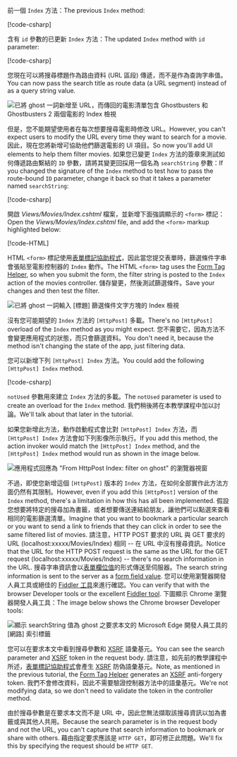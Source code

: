 <!--
[!code-html[](~/tutorials/first-mvc-app/start-mvc/sample/MvcMovie/Views/Shared/_Layout.cshtml?highlight=7,31)]


[!code-csharp[](~/tutorials/first-mvc-app/start-mvc/sample/MvcMovie/Controllers/MoviesController.cs?name=snippet_1stSearch)]

[!code-csharp[](~/tutorials/first-mvc-app/start-mvc/sample/MvcMovie/Controllers/MoviesController.cs?name=snippet_SearchNull)]

![Index view](~/tutorials/first-mvc-app/search/_static/ghost.png)


[!code-csharp[](~/tutorials/first-mvc-app/start-mvc/sample/MvcMovie/Startup.cs?highlight=5&name=snippet_1)]

--> 

<span data-ttu-id="a9a74-101">前一個 `Index` 方法：</span><span class="sxs-lookup"><span data-stu-id="a9a74-101">The previous `Index` method:</span></span>

[!code-csharp[](~/tutorials/first-mvc-app/start-mvc/sample/MvcMovie/Controllers/MoviesController.cs?highlight=1,8&name=snippet_1stSearch)]

<span data-ttu-id="a9a74-102">含有 `id` 參數的已更新 `Index` 方法：</span><span class="sxs-lookup"><span data-stu-id="a9a74-102">The updated `Index` method with `id` parameter:</span></span>

[!code-csharp[](~/tutorials/first-mvc-app/start-mvc/sample/MvcMovie/Controllers/MoviesController.cs?highlight=1,8&name=snippet_SearchID)]

<span data-ttu-id="a9a74-103">您現在可以將搜尋標題作為路由資料 (URL 區段) 傳遞，而不是作為查詢字串值。</span><span class="sxs-lookup"><span data-stu-id="a9a74-103">You can now pass the search title as route data (a URL segment) instead of as a query string value.</span></span>

![已將 ghost 一詞新增至 URL，而傳回的電影清單包含 Ghostbusters 和 Ghostbusters 2 兩個電影的 Index 檢視](~/tutorials/first-mvc-app/search/_static/g2.png)

<span data-ttu-id="a9a74-105">但是，您不能期望使用者在每次想要搜尋電影時修改 URL。</span><span class="sxs-lookup"><span data-stu-id="a9a74-105">However, you can't expect users to modify the URL every time they want to search for a movie.</span></span> <span data-ttu-id="a9a74-106">因此，現在您將新增可協助他們篩選電影的 UI 項目。</span><span class="sxs-lookup"><span data-stu-id="a9a74-106">So now you'll add UI elements to help them filter movies.</span></span> <span data-ttu-id="a9a74-107">如果您已變更 `Index` 方法的簽章來測試如何傳遞路由繫結的 `ID` 參數，請將其變更回採用一個名為 `searchString` 參數：</span><span class="sxs-lookup"><span data-stu-id="a9a74-107">If you changed the signature of the `Index` method to test how to pass the route-bound `ID` parameter, change it back so that it takes a parameter named `searchString`:</span></span>

[!code-csharp[](~/tutorials/first-mvc-app/start-mvc/sample/MvcMovie/Controllers/MoviesController.cs?highlight=1&name=snippet_1stSearch)]

<span data-ttu-id="a9a74-108">開啟 *Views/Movies/Index.cshtml* 檔案，並新增下面強調顯示的 `<form>` 標記：</span><span class="sxs-lookup"><span data-stu-id="a9a74-108">Open the *Views/Movies/Index.cshtml* file, and add the `<form>` markup highlighted below:</span></span>

[!code-HTML[](~/tutorials/first-mvc-app/start-mvc/sample/MvcMovie/Views/Movies/IndexForm1.cshtml?highlight=10-16&range=4-21)]

<span data-ttu-id="a9a74-109">HTML `<form>` 標記使用[表單標記協助程式](xref:mvc/views/working-with-forms)，因此當您提交表單時，篩選條件字串會張貼至電影控制器的 `Index` 動作。</span><span class="sxs-lookup"><span data-stu-id="a9a74-109">The HTML `<form>` tag uses the [Form Tag Helper](xref:mvc/views/working-with-forms), so when you submit the form, the filter string is posted to the `Index` action of the movies controller.</span></span> <span data-ttu-id="a9a74-110">儲存變更，然後測試篩選條件。</span><span class="sxs-lookup"><span data-stu-id="a9a74-110">Save your changes and then test the filter.</span></span>

![已將 ghost 一詞輸入 [標題] 篩選條件文字方塊的 Index 檢視](~/tutorials/first-mvc-app/search/_static/filter.png)

<span data-ttu-id="a9a74-112">沒有您可能期望的 `Index` 方法的 `[HttpPost]` 多載。</span><span class="sxs-lookup"><span data-stu-id="a9a74-112">There's no `[HttpPost]` overload of the `Index` method as you might expect.</span></span> <span data-ttu-id="a9a74-113">您不需要它，因為方法不會變更應用程式的狀態，而只會篩選資料。</span><span class="sxs-lookup"><span data-stu-id="a9a74-113">You don't need it, because the method isn't changing the state of the app, just filtering data.</span></span>

<span data-ttu-id="a9a74-114">您可以新增下列 `[HttpPost] Index` 方法。</span><span class="sxs-lookup"><span data-stu-id="a9a74-114">You could add the following `[HttpPost] Index` method.</span></span>

[!code-csharp[](~/tutorials/first-mvc-app/start-mvc/sample/MvcMovie/Controllers/MoviesController.cs?highlight=1&name=snippet_SearchPost)]

<span data-ttu-id="a9a74-115">`notUsed` 參數用來建立 `Index` 方法的多載。</span><span class="sxs-lookup"><span data-stu-id="a9a74-115">The `notUsed` parameter is used to create an overload for the `Index` method.</span></span> <span data-ttu-id="a9a74-116">我們稍後將在本教學課程中加以討論。</span><span class="sxs-lookup"><span data-stu-id="a9a74-116">We'll talk about that later in the tutorial.</span></span>

<span data-ttu-id="a9a74-117">如果您新增此方法，動作啟動程式會比對 `[HttpPost] Index` 方法，而 `[HttpPost] Index` 方法會如下列影像所示執行。</span><span class="sxs-lookup"><span data-stu-id="a9a74-117">If you add this method, the action invoker would match the `[HttpPost] Index` method, and the `[HttpPost] Index` method would run as shown in the image below.</span></span>

![應用程式回應為 "From HttpPost Index: filter on ghost" 的瀏覽器視窗](~/tutorials/first-mvc-app/search/_static/fo.png)

<span data-ttu-id="a9a74-119">不過，即使您新增這個 `[HttpPost]` 版本的 `Index` 方法，在如何全部實作此方法方面仍然有其限制。</span><span class="sxs-lookup"><span data-stu-id="a9a74-119">However, even if you add this `[HttpPost]` version of the `Index` method, there's a limitation in how this has all been implemented.</span></span> <span data-ttu-id="a9a74-120">假設您想要將特定的搜尋加為書籤，或者想要傳送連結給朋友，讓他們可以點選來查看相同的電影篩選清單。</span><span class="sxs-lookup"><span data-stu-id="a9a74-120">Imagine that you want to bookmark a particular search or you want to send a link to friends that they can click in order to see the same filtered list of movies.</span></span> <span data-ttu-id="a9a74-121">請注意，HTTP POST 要求的 URL 與 GET 要求的 URL (localhost:xxxxx/Movies/Index) 相同 -- 在 URL 中沒有搜尋資訊。</span><span class="sxs-lookup"><span data-stu-id="a9a74-121">Notice that the URL for the HTTP POST request is the same as the URL for the GET request (localhost:xxxxx/Movies/Index) -- there's no search information in the URL.</span></span> <span data-ttu-id="a9a74-122">搜尋字串資訊會以[表單欄位值](https://developer.mozilla.org/docs/Learn/HTML/Forms/Sending_and_retrieving_form_data)的形式傳送至伺服器。</span><span class="sxs-lookup"><span data-stu-id="a9a74-122">The search string information is sent to the server as a [form field value](https://developer.mozilla.org/docs/Learn/HTML/Forms/Sending_and_retrieving_form_data).</span></span> <span data-ttu-id="a9a74-123">您可以使用瀏覽器開發人員工具或絕佳的 [Fiddler 工具](http://www.telerik.com/fiddler)來進行確認。</span><span class="sxs-lookup"><span data-stu-id="a9a74-123">You can verify that with the browser Developer tools or the excellent [Fiddler tool](http://www.telerik.com/fiddler).</span></span> <span data-ttu-id="a9a74-124">下圖顯示 Chrome 瀏覽器開發人員工具：</span><span class="sxs-lookup"><span data-stu-id="a9a74-124">The image below shows the Chrome browser Developer tools:</span></span>

![顯示 searchString 值為 ghost 之要求本文的 Microsoft Edge 開發人員工具的 [網路] 索引標籤](~/tutorials/first-mvc-app/search/_static/f12_rb.png)

<span data-ttu-id="a9a74-126">您可以在要求本文中看到搜尋參數和 [XSRF](xref:security/anti-request-forgery) 語彙基元。</span><span class="sxs-lookup"><span data-stu-id="a9a74-126">You can see the search parameter and [XSRF](xref:security/anti-request-forgery) token in the request body.</span></span> <span data-ttu-id="a9a74-127">請注意，如先前的教學課程中所述，[表單標記協助程式](xref:mvc/views/working-with-forms)會產生 [XSRF](xref:security/anti-request-forgery) 防偽語彙基元。</span><span class="sxs-lookup"><span data-stu-id="a9a74-127">Note, as mentioned in the previous tutorial, the [Form Tag Helper](xref:mvc/views/working-with-forms) generates an [XSRF](xref:security/anti-request-forgery) anti-forgery token.</span></span> <span data-ttu-id="a9a74-128">我們不會修改資料，因此不需要驗證控制器方法中的語彙基元。</span><span class="sxs-lookup"><span data-stu-id="a9a74-128">We're not modifying data, so we don't need to validate the token in the controller method.</span></span>

<span data-ttu-id="a9a74-129">由於搜尋參數是在要求本文而不是 URL 中，因此您無法擷取該搜尋資訊以加為書籤或與其他人共用。</span><span class="sxs-lookup"><span data-stu-id="a9a74-129">Because the search parameter is in the request body and not the URL, you can't capture that search information to bookmark or share with others.</span></span> <span data-ttu-id="a9a74-130">藉由指定要求應該是 `HTTP GET`，即可修正此問題。</span><span class="sxs-lookup"><span data-stu-id="a9a74-130">We'll fix this by specifying the request should be `HTTP GET`.</span></span>
